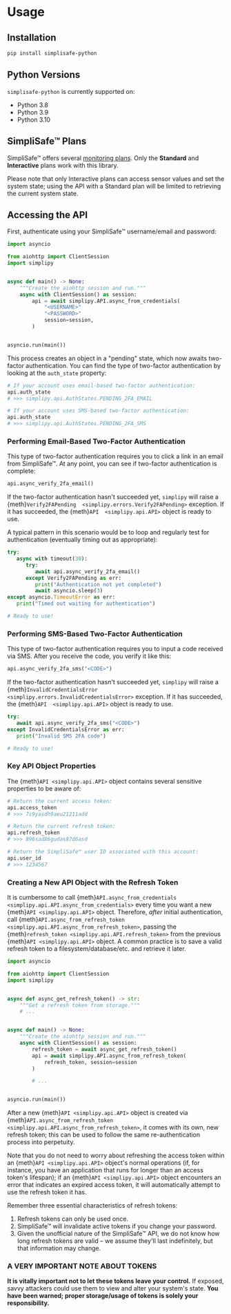 # Usage

## Installation

```bash
pip install simplisafe-python
```

## Python Versions

`simplisafe-python` is currently supported on:

- Python 3.8
- Python 3.9
- Python 3.10

## SimpliSafe™ Plans

SimpliSafe™ offers several [monitoring plans](https://support.simplisafe.com/hc/en-us/articles/360023809972-What-are-the-service-plan-options-).
Only the **Standard** and **Interactive** plans work with this library.

Please note that only Interactive plans can access sensor values and set the system
state; using the API with a Standard plan will be limited to retrieving the current
system state.

## Accessing the API

First, authenticate using your SimpliSafe™ username/email and password:

```python
import asyncio

from aiohttp import ClientSession
import simplipy


async def main() -> None:
    """Create the aiohttp session and run."""
    async with ClientSession() as session:
        api = await simplipy.API.async_from_credentials(
            "<USERNAME>"
            "<PASSWORD>"
            session=session,
        )


asyncio.run(main())
```

This process creates an object in a "pending" state, which now awaits two-factor
authentication. You can find the type of two-factor authentication by looking at the
`auth_state` property:

```python
# If your account uses email-based two-factor authentication:
api.auth_state
# >>> simplipy.api.AuthStates.PENDING_2FA_EMAIL

# If your account uses SMS-based two-factor authentication:
api.auth_state
# >>> simplipy.api.AuthStates.PENDING_2FA_SMS
```

### Performing Email-Based Two-Factor Authentication

This type of two-factor authentication requires you to click a link in an email from
SimpliSafe™. At any point, you can see if two-factor authentication is complete:

```python
api.async_verify_2fa_email()
```

If the two-factor authentication hasn't succeeded yet, `simplipy` will raise a
{meth}`Verify2FAPending  <simplipy.errors.Verify2FAPending>` exception. If it has
succeeded, the {meth}`API  <simplipy.api.API>` object is ready to use.

A typical pattern in this scenario would be to loop and regularly test for
authentication (eventually timing out as appropriate):

```python
try:
   async with timeout(30):
      try:
         await api.async_verify_2fa_email()
      except Verify2FAPending as err:
         print("Authentication not yet completed")
         await asyncio.sleep(3)
except asyncio.TimeoutError as err:
   print("Timed out waiting for authentication")

# Ready to use!
```

### Performing SMS-Based Two-Factor Authentication

This type of two-factor authentication requires you to input a code received via SMS.
After you receive the code, you verify it like this:

```python
api.async_verify_2fa_sms("<CODE>")
```

If the two-factor authentication hasn't succeeded yet, `simplipy` will raise a
{meth}`InvalidCredentialsError  <simplipy.errors.InvalidCredentialsError>` exception.
If it has succeeded, the {meth}`API  <simplipy.api.API>` object is ready to use.

```python
try:
   await api.async_verify_2fa_sms("<CODE>")
except InvalidCredentialsError as err:
   print("Invalid SMS 2FA code")

# Ready to use!
```

### Key API Object Properties

The {meth}`API <simplipy.api.API>` object contains several sensitive properties to be
aware of:

```python
# Return the current access token:
api.access_token
# >>> 7s9yasdh9aeu21211add

# Return the current refresh token:
api.refresh_token
# >>> 896sad86gudas87d6asd

# Return the SimpliSafe™ user ID associated with this account:
api.user_id
# >>> 1234567
```

### Creating a New API Object with the Refresh Token

It is cumbersome to call
{meth}`API.async_from_credentials <simplipy.api.API.async_from_credentials>` every time
you want a new {meth}`API <simplipy.api.API>` object. Therefore, *after* initial
authentication, call
{meth}`API.async_from_refresh_token <simplipy.api.API.async_from_refresh_token>`,
passing the {meth}`refresh_token <simplipy.api.API.refresh_token>` from the previous
{meth}`API <simplipy.api.API>` object. A common practice is to save a valid refresh
token to a filesystem/database/etc. and retrieve it later.

```python
import asyncio

from aiohttp import ClientSession
import simplipy


async def async_get_refresh_token() -> str:
    """Get a refresh token from storage."""
    # ...


async def main() -> None:
    """Create the aiohttp session and run."""
    async with ClientSession() as session:
        refresh_token = await async_get_refresh_token()
        api = await simplipy.API.async_from_refresh_token(
            refresh_token, session=session
        )

        # ...


asyncio.run(main())
```

After a new {meth}`API <simplipy.api.API>` object is created via
{meth}`API.async_from_refresh_token <simplipy.api.API.async_from_refresh_token>`, it
comes with its own, new refresh token; this can be used to follow the same
re-authentication process into perpetuity.

Note that you do not need to worry about refreshing the access token within an
{meth}`API <simplipy.api.API>` object's normal operations (if, for instance, you have an
application that runs for longer than an access token's lifespan); if an
{meth}`API <simplipy.api.API>` object encounters an error that indicates an expired
access token, it will automatically attempt to use the refresh token it has.

Remember three essential characteristics of refresh tokens:

1. Refresh tokens can only be used once.
2. SimpliSafe™ will invalidate active tokens if you change your password.
3. Given the unofficial nature of the SimpliSafe™ API, we do not know how long refresh
   tokens are valid – we assume they'll last indefinitely, but that information may
   change.

### A VERY IMPORTANT NOTE ABOUT TOKENS

**It is vitally important not to let these tokens leave your control.** If
exposed, savvy attackers could use them to view and alter your system's state. **You
have been warned; proper storage/usage of tokens is solely your responsibility.**
